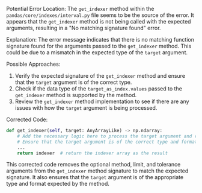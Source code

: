 Potential Error Location:
The `get_indexer` method within the `pandas/core/indexes/interval.py` file seems to be the source of the error. It appears that the `get_indexer` method is not being called with the expected arguments, resulting in a "No matching signature found" error.

Explanation:
The error message indicates that there is no matching function signature found for the arguments passed to the `get_indexer` method. This could be due to a mismatch in the expected type of the `target` argument.

Possible Approaches:
1. Verify the expected signature of the `get_indexer` method and ensure that the `target` argument is of the correct type.
2. Check if the data type of the `target_as_index.values` passed to the `get_indexer` method is supported by the method.
3. Review the `get_indexer` method implementation to see if there are any issues with how the `target` argument is being processed.

Corrected Code:
```python
def get_indexer(self, target: AnyArrayLike) -> np.ndarray:
    # Add the necessary logic here to process the target argument and return the indexer
    # Ensure that the target argument is of the correct type and format expected by the method
    ...
    return indexer  # return the indexer array as the result
```
This corrected code removes the optional method, limit, and tolerance arguments from the `get_indexer` method signature to match the expected signature. It also ensures that the `target` argument is of the appropriate type and format expected by the method.